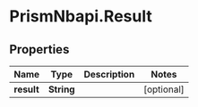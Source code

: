 # PrismNbapi.Result

## Properties
Name | Type | Description | Notes
------------ | ------------- | ------------- | -------------
**result** | **String** |  | [optional] 


